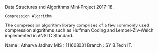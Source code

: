 Data Structures and Algorithms Mini-Project 2017-18.

	Compression Algorithm

The compression algorithm library comprises of a few commonly used compression algorithms such as Huffman Coding and Lempel-Ziv-Welch implemented in ANSI C Standard.

Name : Atharva Jadhav
MIS : 111608031
Branch : SY B.Tech IT.

